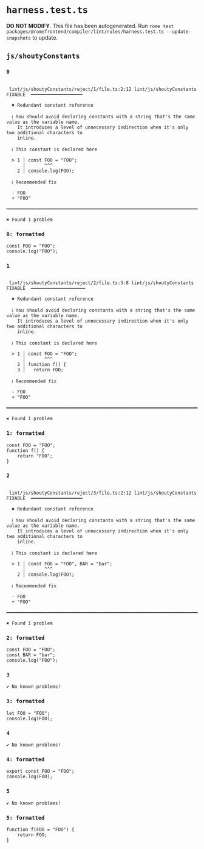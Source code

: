# `harness.test.ts`

**DO NOT MODIFY**. This file has been autogenerated. Run `rome test packages/@romefrontend/compiler/lint/rules/harness.test.ts --update-snapshots` to update.

## `js/shoutyConstants`

### `0`

```

 lint/js/shoutyConstants/reject/1/file.ts:2:12 lint/js/shoutyConstants  FIXABLE  ━━━━━━━━━━━━━━━━━━━

  ✖ Redundant constant reference

  ℹ You should avoid declaring constants with a string that's the same value as the variable name.
    It introduces a level of unnecessary indirection when it's only two additional characters to
    inline.

  ℹ This constant is declared here

  > 1 │ const FOO = "FOO";
      │       ^^^
    2 │ console.log(FOO);

  ℹ Recommended fix

  - FOO
  + "FOO"

━━━━━━━━━━━━━━━━━━━━━━━━━━━━━━━━━━━━━━━━━━━━━━━━━━━━━━━━━━━━━━━━━━━━━━━━━━━━━━━━━━━━━━━━━━━━━━━━━━━━

✖ Found 1 problem

```

### `0: formatted`

```
const FOO = "FOO";
console.log("FOO");

```

### `1`

```

 lint/js/shoutyConstants/reject/2/file.ts:3:8 lint/js/shoutyConstants  FIXABLE  ━━━━━━━━━━━━━━━━━━━━

  ✖ Redundant constant reference

  ℹ You should avoid declaring constants with a string that's the same value as the variable name.
    It introduces a level of unnecessary indirection when it's only two additional characters to
    inline.

  ℹ This constant is declared here

  > 1 │ const FOO = "FOO";
      │       ^^^
    2 │ function f() {
    3 │   return FOO;

  ℹ Recommended fix

  - FOO
  + "FOO"

━━━━━━━━━━━━━━━━━━━━━━━━━━━━━━━━━━━━━━━━━━━━━━━━━━━━━━━━━━━━━━━━━━━━━━━━━━━━━━━━━━━━━━━━━━━━━━━━━━━━

✖ Found 1 problem

```

### `1: formatted`

```
const FOO = "FOO";
function f() {
	return "FOO";
}

```

### `2`

```

 lint/js/shoutyConstants/reject/3/file.ts:2:12 lint/js/shoutyConstants  FIXABLE  ━━━━━━━━━━━━━━━━━━━

  ✖ Redundant constant reference

  ℹ You should avoid declaring constants with a string that's the same value as the variable name.
    It introduces a level of unnecessary indirection when it's only two additional characters to
    inline.

  ℹ This constant is declared here

  > 1 │ const FOO = "FOO", BAR = "bar";
      │       ^^^
    2 │ console.log(FOO);

  ℹ Recommended fix

  - FOO
  + "FOO"

━━━━━━━━━━━━━━━━━━━━━━━━━━━━━━━━━━━━━━━━━━━━━━━━━━━━━━━━━━━━━━━━━━━━━━━━━━━━━━━━━━━━━━━━━━━━━━━━━━━━

✖ Found 1 problem

```

### `2: formatted`

```
const FOO = "FOO";
const BAR = "bar";
console.log("FOO");

```

### `3`

```
✔ No known problems!

```

### `3: formatted`

```
let FOO = "FOO";
console.log(FOO);

```

### `4`

```
✔ No known problems!

```

### `4: formatted`

```
export const FOO = "FOO";
console.log(FOO);

```

### `5`

```
✔ No known problems!

```

### `5: formatted`

```
function f(FOO = "FOO") {
	return FOO;
}

```
